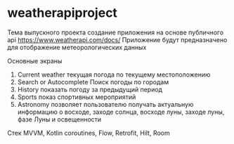 # weatherapiproject

Тема выпускного проекта создание приложения на основе публичного api https://www.weatherapi.com/docs/
Приложение будут предназначено для отображение метеорологических данных

Основные экраны

1) Current weather текущая погода по текущему местоположению
2) Search or Autocomplete Поиск погоды по городам
3) History показать погоду за предыдущий период
4) Sports показ спортивных мероприятий
5) Astronomy позволяет пользователю получать актуальную информацию о восходе, заходе солнца, восходе луны, заходе луны, фазе Луны и освещенности

Стек MVVM, Kotlin coroutines, Flow, Retrofit, Hilt, Room
